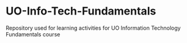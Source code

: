 # UO-Info-Tech-Fundamentals
Repository used for learning activities for UO Information Technology Fundamentals course

